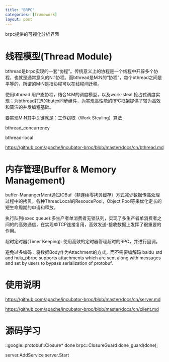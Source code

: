 ```yaml
---
title: "BRPC"
categories: [framework]
layout: post
---
```




brpc提供的可视化分析界面

# 线程模型(Thread Module)

bthread是brpc实现的一套“协程”。传统意义上的协程是一个线程中开辟多个协程，也就是通常意义的N:1协程。而bthread是M:N的“协程”，每个bthread之间是平等的，所谓的M:N是指协程可以在线程间迁移。

使用bthread 用户态协程，结合N:M的调度模型，以及work-steal 抢占式调度实现；为bthread打造的butex同步组件，为实现高性能的RPC框架提供了较为高效和简洁的并发编程基础。

要实现M:N其中关键就是：工作窃取（Work Stealing）算法

bthread_concurrency


bthread-local


https://github.com/apache/incubator-brpc/blob/master/docs/cn/bthread.md



# 内存管理(Buffer & Memory Management)
buffer-ManangerMent通过IOBuf（非连续零拷贝缓存）方式减少数据传递处理过程中的拷贝。各种ThreadLocal的ResoucePool，Object Pool等来优化定长的短生命周期的申请和释放。

执行队列(exec queue):多生产者单消费者无锁队列，实现了多生产者单消费者之间的的高效通信，在实现单TCP连接复用，高效发送-接收数据上发挥了很重要的作用。

超时定时器(Timer Keeping): 使用高效的定时器管理超时的RPC，并进行回调。

避免过多编码：将数据Body作为Attachment的方式，而不需要编解码
baidu_std and hulu_pbrpc supports attachments which are sent along with messages and set by users to bypass serialization of protobuf.



# 使用说明

https://github.com/apache/incubator-brpc/blob/master/docs/cn/server.md


https://github.com/apache/incubator-brpc/blob/master/docs/cn/client.md




# 源码学习

::google::protobuf::Closure* done
brpc::ClosureGuard done_guard(done);


server.AddService
server.Start